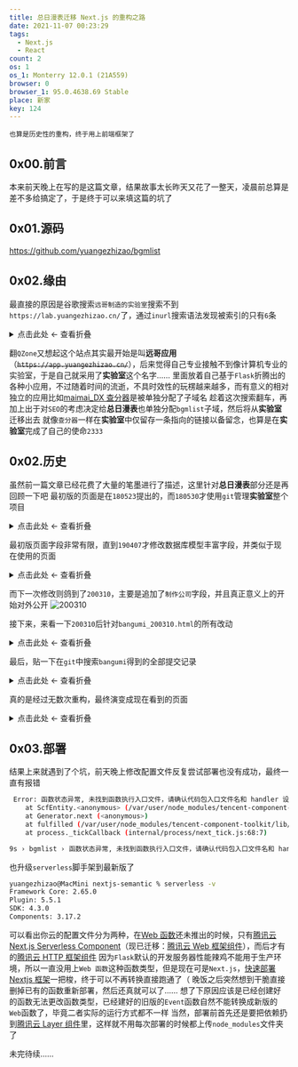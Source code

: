```yaml
---
title: 总日漫表迁移 Next.js 的重构之路
date: 2021-11-07 00:23:29
tags:
  - Next.js
  - React
count: 2
os: 1
os_1: Monterry 12.0.1 (21A559)
browser: 0
browser_1: 95.0.4638.69 Stable
place: 新家
key: 124
---
```

    也算是历史性的重构，终于用上前端框架了
<!-- more -->
## 0x00.前言
本来前天晚上在写的是这篇文章，结果故事太长昨天又花了一整天，凌晨前总算是差不多给搞定了，于是终于可以来填这篇的坑了

## 0x01.源码
https://github.com/yuangezhizao/bgmlist

## 0x02.缘由
最直接的原因是谷歌搜索`远哥制造的实验室`搜索不到`https://lab.yuangezhizao.cn/`了，通过`inurl`搜索语法发现被索引的只有`6`条

<details><summary>点击此处 ← 查看折叠</summary>

![inurl](https://i1.yuangezhizao.cn/macOS/20211107003123.png!webp)

</details>

翻`QZone`又想起这个站点其实最开始是叫**远哥应用**（~~`https://app.yuangezhizao.cn/`~~），后来觉得自己专业接触不到像计算机专业的实验室，于是自己就采用了**实验室**这个名字……
里面放着自己基于`Flask`折腾出的各种小应用，不过随着时间的流逝，不具时效性的玩楞越来越多，而有意义的相对独立的应用比如[maimai_DX 查分器](https://maimai.yuangezhizao.cn/)是被单独分配了子域名
趁着这次搜索翻车，再加上出于对`SEO`的考虑决定给**总日漫表**也单独分配`bgmlist`子域，然后将从**实验室**迁移出去
就像`查分器`一样在**实验室**中仅留存一条指向的链接以备留念，也算是在**实验室**完成了自己的使命`2333`

## 0x02.历史
虽然前一篇文章已经花费了大量的笔墨进行了描述，这里针对**总日漫表**部分还是再回顾一下吧
最初版的页面是在`180523`提出的，而`180530`才使用`git`管理**实验室**整个项目

<details><summary>点击此处 ← 查看折叠</summary>

![最初版](https://i1.yuangezhizao.cn/macOS/20211106222500.png!webp)

</details>

最初版页面字段非常有限，直到`190407`才修改数据库模型丰富字段，并类似于现在使用的页面

<details><summary>点击此处 ← 查看折叠</summary>

![190407](https://i1.yuangezhizao.cn/macOS/QQ20211107-005749@2x.png!webp)

</details>

而下一次修改则鸽到了`200310`，主要是追加了`制作公司`字段，并且真正意义上的开始对外公开
![200310](https://i1.yuangezhizao.cn/macOS/20211106225742.png!webp)

接下来，来看一下`200310`后针对`bangumi_200310.html`的所有改动

<details><summary>点击此处 ← 查看折叠</summary>

![bangumi_200310.html](https://i1.yuangezhizao.cn/macOS/20211107011431.png!webp)

</details>

最后，贴一下在`git`中搜索`bangumi`得到的全部提交记录

<details><summary>点击此处 ← 查看折叠</summary>

![1](https://i1.yuangezhizao.cn/macOS/20211107010940.png!webp)
![2](https://i1.yuangezhizao.cn/macOS/20211107011039.png!webp)

</details>

真的是经过无数次重构，最终演变成现在看到的页面

<details><summary>点击此处 ← 查看折叠</summary>

![201004](https://i1.yuangezhizao.cn/macOS/20211106231042.png!webp)

</details>

## 0x03.部署
结果上来就遇到了个坑，前天晚上修改配置文件反复尝试部署也没有成功，最终一直有报错
``` bash
 Error: 函数状态异常, 未找到函数执行入口文件，请确认代码包入口文件名和 handler 设置是否对应或代码压缩包是否正常。
    at ScfEntity.<anonymous> (/var/user/node_modules/tencent-component-toolkit/lib/modules/scf/entities/scf.js:260:23)
    at Generator.next (<anonymous>)
    at fulfilled (/var/user/node_modules/tencent-component-toolkit/lib/modules/scf/entities/scf.js:5:58)
    at process._tickCallback (internal/process/next_tick.js:68:7)

9s › bgmlist › 函数状态异常, 未找到函数执行入口文件，请确认代码包入口文件名和 handler 设置是否对应或代码压缩包是否正常。 
```
也升级`serverless`脚手架到最新版了
``` bash
yuangezhizao@MacMini nextjs-semantic % serverless -v
Framework Core: 2.65.0
Plugin: 5.5.1
SDK: 4.3.0
Components: 3.17.2
```
可以看出你云的配置文件分为两种，在[Web 函数](https://web.archive.org/web/20211108123552/https://cloud.tencent.com/document/product/583/56124)还未推出的时候，只有[腾讯云 Next.js Serverless Component](https://github.com/serverless-components/tencent-nextjs)（现已迁移：[腾讯云 Web 框架组件](https://github.com/serverless-components/tencent-framework-components)），而后才有的[腾讯云 HTTP 框架组件](https://github.com/serverless-components/tencent-http)
因为`Flask`默认的开发服务器性能辣鸡不能用于生产环境，所以一直没用上`Web 函数`这种函数类型，但是现在可是`Next.js`，[快速部署 Nextjs 框架](https://web.archive.org/web/20211108125622/https://cloud.tencent.com/document/product/583/59234)一把梭，终于可以不再转换直接跑通了（
晚饭之后突然想到干脆直接删掉已有的函数重新部署，然后还真就可以了……
想了下原因应该是已经创建好的函数无法更改函数类型，已经建好的旧版的`Event`函数自然不能转换成新版的`Web`函数了，毕竟二者实际的运行方式都不一样
当然，部署前首先还是要把依赖扔到[腾讯云 Layer 组件](https://github.com/serverless-components/tencent-layer)里，这样就不用每次部署的时候都上传`node_modules`文件夹了

未完待续……